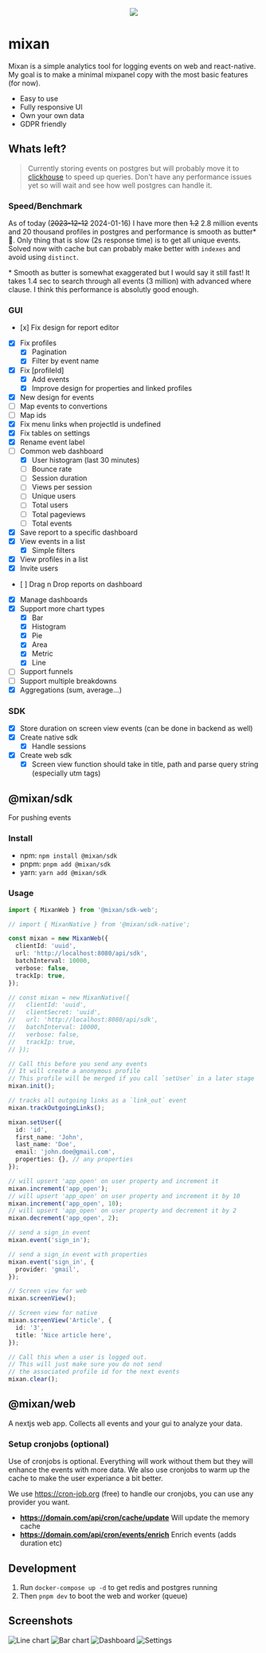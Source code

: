 <p align="center">
  <img src="images/mixan.svg">
</p>

# mixan

Mixan is a simple analytics tool for logging events on web and react-native. My goal is to make a minimal mixpanel copy with the most basic features (for now).

- Easy to use
- Fully responsive UI
- Own your own data
- GDPR friendly

## Whats left?

> Currently storing events on postgres but will probably move it to [clickhouse](https://clickhouse.com/) to speed up queries. Don't have any performance issues yet so will wait and see how well postgres can handle it.

### Speed/Benchmark

As of today (~~2023-12-12~~ 2024-01-16) I have more then ~~1.2~~ 2.8 million events and 20 thousand profiles in postgres and performance is smooth as butter\* 🧈. Only thing that is slow (2s response time) is to get all unique events. Solved now with cache but can probably make better with `indexes` and avoid using `distinct`.

\* Smooth as butter is somewhat exaggerated but I would say it still fast! It takes 1.4 sec to search through all events (3 million) with advanced where clause. I think this performance is absolutly good enough.

### GUI

- [x] Fix design for report editor
- [x] Fix profiles
  - [x] Pagination
  - [x] Filter by event name
- [x] Fix [profileId]
  - [x] Add events
  - [x] Improve design for properties and linked profiles
- [x] New design for events
- [ ] Map events to convertions
- [ ] Map ids
- [x] Fix menu links when projectId is undefined
- [x] Fix tables on settings
- [x] Rename event label
- [ ] Common web dashboard
  - [x] User histogram (last 30 minutes)
  - [ ] Bounce rate
  - [ ] Session duration
  - [ ] Views per session
  - [ ] Unique users
  - [ ] Total users
  - [ ] Total pageviews
  - [ ] Total events
- [x] Save report to a specific dashboard
- [x] View events in a list
  - [x] Simple filters
- [x] View profiles in a list
- [x] Invite users
- [ ] Drag n Drop reports on dashboard
- [x] Manage dashboards
- [x] Support more chart types
  - [x] Bar
  - [x] Histogram
  - [x] Pie
  - [x] Area
  - [x] Metric
  - [x] Line
- [ ] Support funnels
- [ ] Support multiple breakdowns
- [x] Aggregations (sum, average...)

### SDK

- [x] Store duration on screen view events (can be done in backend as well)
- [x] Create native sdk
  - [x] Handle sessions
- [x] Create web sdk
  - [x] Screen view function should take in title, path and parse query string (especially utm tags)

## @mixan/sdk

For pushing events

### Install

- npm: `npm install @mixan/sdk`
- pnpm: `pnpm add @mixan/sdk`
- yarn: `yarn add @mixan/sdk`

### Usage

```ts
import { MixanWeb } from '@mixan/sdk-web';

// import { MixanNative } from '@mixan/sdk-native';

const mixan = new MixanWeb({
  clientId: 'uuid',
  url: 'http://localhost:8080/api/sdk',
  batchInterval: 10000,
  verbose: false,
  trackIp: true,
});

// const mixan = new MixanNative({
//   clientId: 'uuid',
//   clientSecret: 'uuid',
//   url: 'http://localhost:8080/api/sdk',
//   batchInterval: 10000,
//   verbose: false,
//   trackIp: true,
// });

// Call this before you send any events
// It will create a anonymous profile
// This profile will be merged if you call `setUser` in a later stage
mixan.init();

// tracks all outgoing links as a `link_out` event
mixan.trackOutgoingLinks();

mixan.setUser({
  id: 'id',
  first_name: 'John',
  last_name: 'Doe',
  email: 'john.doe@gmail.com',
  properties: {}, // any properties
});

// will upsert 'app_open' on user property and increment it
mixan.increment('app_open');
// will upsert 'app_open' on user property and increment it by 10
mixan.increment('app_open', 10);
// will upsert 'app_open' on user property and decrement it by 2
mixan.decrement('app_open', 2);

// send a sign_in event
mixan.event('sign_in');

// send a sign_in event with properties
mixan.event('sign_in', {
  provider: 'gmail',
});

// Screen view for web
mixan.screenView();

// Screen view for native
mixan.screenView('Article', {
  id: '3',
  title: 'Nice article here',
});

// Call this when a user is logged out.
// This will just make sure you do not send
// the associated profile id for the next events
mixan.clear();
```

## @mixan/web

A nextjs web app. Collects all events and your gui to analyze your data.

### Setup cronjobs (optional)

Use of cronjobs is optional. Everything will work without them but they will enhance the events with more data. We also use cronjobs to warm up the cache to make the user experiance a bit better.

We use https://cron-job.org (free) to handle our cronjobs, you can use any provider you want.

- **https://domain.com/api/cron/cache/update** Will update the memory cache
- **https://domain.com/api/cron/events/enrich** Enrich events (adds duration etc)

## Development

1. Run `docker-compose up -d` to get redis and postgres running
2. Then `pnpm dev` to boot the web and worker (queue)

## Screenshots

![Line chart](images/line.png)
![Bar chart](images/bar.png)
![Dashboard](images/dashboard.png)
![Settings](images/settings.png)
